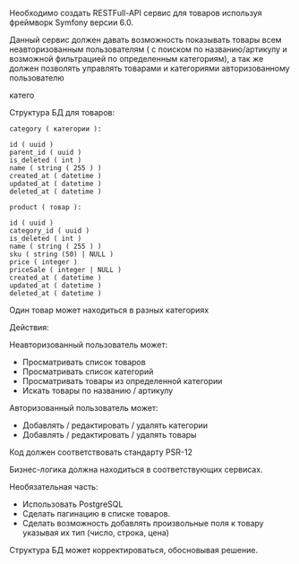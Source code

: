 Необходимо создать RESTFull-API сервис для товаров используя фреймворк Symfony версии 6.0.

Данный сервис должен давать возможность показывать товары всем неавторизованным пользователям ( с поиском по названию/артикулу и возможной фильтрацией по определенным категориям),
а так же должен позволять управлять товарами и категориями авторизованному пользователю

катего

Структура БД для товаров:

```
category ( категории ):

id ( uuid )
parent_id ( uuid )
is_deleted ( int )
name ( string ( 255 ) )
created_at ( datetime )
updated_at ( datetime )
deleted_at ( datetime )
```

```
product ( товар ):

id ( uuid )
category_id ( uuid )
is_deleted ( int )
name ( string ( 255 ) )
sku ( string (50) | NULL )
price ( integer )
priceSale ( integer | NULL )
created_at ( datetime )
updated_at ( datetime )
deleted_at ( datetime )
```

Один товар может находиться в разных категориях

Действия:

Неавторизованный пользователь может:
- Просматривать список товаров
- Просматривать список категорий
- Просматривать товары из определенной категории
- Искать товары по названию / артикулу

Авторизованный пользователь может:
- Добавлять / редактировать / удалять категории
- Добавлять / редактировать / удалять товары

Код должен соответствовать стандарту PSR-12

Бизнес-логика должна находиться в соответствующих сервисах.

Необязательная часть:
- Использовать PostgreSQL
- Сделать пагинацию в списке товаров.
- Сделать возможность добавлять произвольные поля к товару указывая их тип (число, строка, цена)

Структура БД может корректироваться, обосновывая решение.
